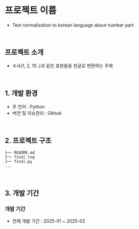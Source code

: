 # 프로젝트 이름
- Text normalization to korean language about number part
<br>

## 프로젝트 소개
- 수사(1, 2, 10..)과 같은 표현들을 한글로 변환하는 주제
<br>

## 1. 개발 환경

- 주 언어 : Python
- 버전 및 이슈관리 : Github

<br>

## 2. 프로젝트 구조
```
├── README.md
├── final.log
├── final.py
...

```

<br>

## 3. 개발 기간

### 개발 기간
- 전체 개발 기간 : 2025-01 ~ 2025-02

